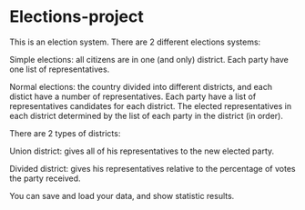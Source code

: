 # Elections-project

This is an election system.
There are 2 different elections systems:

Simple elections: all citizens are in one (and only) district.
Each party have one list of representatives.

Normal elections: the country divided into different districts, and each distict have a number of representatives.
Each party have a list of representatives candidates for each district.
The elected representatives in each district determined by the list of each party in the district (in order).

There are 2 types of districts:

Union district: gives all of his representatives to the new elected party.

Divided district: gives his representatives relative to the percentage of votes the party received.


You can save and load your data, and show statistic results.
